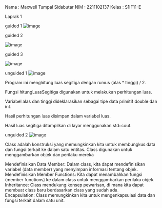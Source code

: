 Nama : Maxwell Tumpal Sidabutar
NIM : 2211102137
Kelas : S1IF11-E

Laprak 1

guided 1
![image](https://github.com/MaxwellSidabutar/Repository-praktikum-algoritma-dan-struktur-data/assets/163196340/8df77d8e-61bc-406a-85d5-65b79bf0ecfc)

guided 2

![image](https://github.com/MaxwellSidabutar/Repository-praktikum-algoritma-dan-struktur-data/assets/163196340/3c1f8f75-cf17-4c16-b675-2e7a30c89547)

guided 3

![image](https://github.com/MaxwellSidabutar/Repository-praktikum-algoritma-dan-struktur-data/assets/163196340/f09ff58d-5711-4143-ab8b-d33e15171f87)

unguided 1
![image](https://github.com/MaxwellSidabutar/Repository-praktikum-algoritma-dan-struktur-data/assets/163196340/e1213837-3d8c-439c-b30f-431038960940)

Program ini menghitung luas segitiga dengan rumus (alas * tinggi) / 2.

Fungsi hitungLuasSegitiga digunakan untuk melakukan perhitungan luas.

Variabel alas dan tinggi dideklarasikan sebagai tipe data primitif double dan int.

Hasil perhitungan luas disimpan dalam variabel luas.

Hasil luas segitiga ditampilkan di layar menggunakan std::cout.

unguided 2
![image](https://github.com/MaxwellSidabutar/Repository-praktikum-algoritma-dan-struktur-data/assets/163196340/0bea2cce-dfc2-46a9-9ce8-71c9307fb6e8)

Class adalah konstruksi yang memungkinkan kita untuk membungkus data dan fungsi terkait ke dalam satu entitas. Class digunakan untuk menggambarkan objek dan perilaku mereka

Mendefinisikan Data Member: Dalam class, kita dapat mendefinisikan variabel (data member) yang menyimpan informasi tentang objek.
Mendefinisikan Member Functions: Kita dapat menambahkan fungsi (member functions) ke dalam class untuk menggambarkan perilaku objek.
Inheritance: Class mendukung konsep pewarisan, di mana kita dapat membuat class baru berdasarkan class yang sudah ada.                
Encapsulation: Class memungkinkan kita untuk mengenkapsulasi data dan fungsi terkait dalam satu unit.
